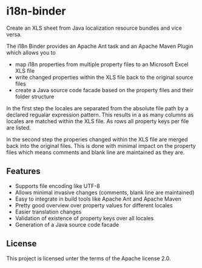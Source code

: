 # i18n-binder
Create an XLS sheet from Java localization resource bundles and vice versa.

The i18n Binder provides an Apache Ant task and an Apache Maven Plugin which allows you to
 * map i18n properties from multiple property files to an Microsoft Excel XLS file
 * write changed properties within the XLS file back to the original source files
 * create a Java source code facade based on the property files and their folder structure

In the first step the locales are separated from the absolute file path by a declared regualar expression pattern. This results in a as many columns as locales are matched within the XLS file. As rows all property keys per file are listed.

In the second step the properies changed within the XLS file are merged back into the original files. This is done with minimal impact on the property files which means comments and blank line are maintained as they are.

## Features

 * Supports file encoding like UTF-8
 * Allows minimal invasive changes (comments, blank line are maintained)
 * Easy to integrate in build tools like Apache Ant and Apache Maven
 * Pretty good overview over property values for different locales
 * Easier translation changes
 * Validation of existence of property keys over all locales
 * Generation of a Java source code facade

## License

This project is licensed unter the terms of the Apache license 2.0.

